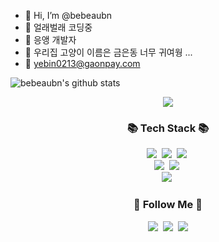 
- 👋 Hi, I’m @bebeaubn
- 👀 얼래벌래 코딩중
- 🌱 응앵 개발자 
- 💞️ 우리집 고양이 이름은 금은동 너무 귀여웡 ...
- 📧 yebin0213@gaonpay.com 


![bebeaubn's github stats](https://github-readme-stats.vercel.app/api?username=bebeaubn&show_icons=true)

<p align="center">
  <a href="https://hits.seeyoufarm.com"><img src="https://hits.seeyoufarm.com/api/count/incr/badge.svg?url=https%3A%2F%2Fgithub.com%2Fhyeinisfree&count_bg=%2341B883&title_bg=%23CDC2C2&icon=github.svg&icon_color=%23E7E7E7&title=hits&edge_flat=false"/></a>
</p>




<h3 align="center">📚 Tech Stack 📚</h3>
<p align="center">
  <img src="https://img.shields.io/badge/Java-007396?style=flat-square&logo=Java&logoColor=white"/></a>&nbsp
  <img src="https://img.shields.io/badge/Python-3766AB?style=flat-square&logo=Python&logoColor=white"/></a>&nbsp 
  <img src="https://img.shields.io/badge/Javascript-ffb13b?style=flat-square&logo=javascript&logoColor=white"/></a>&nbsp 
  <br>
  <img src="https://img.shields.io/badge/Spring-6DB33F?style=flat-square&logo=Spring&logoColor=white"/></a>&nbsp
  <img src="https://img.shields.io/badge/SpringBoot-6DB33F?style=flat-square&logo=SpringBoot&logoColor=white"/></a>&nbsp 

  <br>
  <img src="https://img.shields.io/badge/Mysql-E6B91E?style=flat-square&logo=MySql&logoColor=white"/></a>&nbsp 


<h3 align="center">🌈 Follow Me 🌈</h3>
<p align="center">
  <a href="https://keumyebin0213.tistory.com/"><img src="https://img.shields.io/badge/Tech%20Blog-11B48A?style=flat-square&logo=Vimeo&logoColor=white&link=https://velog.io/@hyeinisfree"/></a>&nbsp
  <a href="https://www.instagram.com/bebe_kaubn/"><img src="https://img.shields.io/badge/Instagram-E4405F?style=flat-square&logo=Instagram&logoColor=white&link=https://www.instagram.com/hye_inisfree/"/></a>&nbsp
  <a href="mailto:keumyebin@gmail.com"><img src="https://img.shields.io/badge/Gmail-d14836?style=flat-square&logo=Gmail&logoColor=white&link=keumyebin@gmail.com"/></a>
</p>
